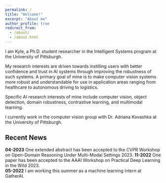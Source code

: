 ```yaml
---
permalink: /
title: "Welcome!"
excerpt: "About me"
author_profile: true
redirect_from: 
  - /about/
  - /about.html
---
```


I am Kyle, a Ph.D. student researcher in the Intelligent Systems program at the University of Pittsburgh. 

My research interests are driven towards instilling users with better confidence and trust in AI systems through improving the robustness of such systems. A primary goal of mine is to make computer vision systems more robust and understandable for use in application areas ranging from healthcare to autonomous driving to logistics. 

Specific AI research interests of mine include computer vision, object detection, domain robustness, contrastive learning, and multimodal learning.

I currently work in the computer vision group with Dr. Adriana Kovashka at the University of Pittsburgh. 

## Recent News 
**04-2023** One extended abstract has been accepted to the CVPR Workshop on Open-Domain Reasoning Under Multi-Modal Settings 2023. 
**11-2022** One paper has been accepted to the AAAI Workshop on Practical Deep Learning in the Wild 2023.  
**05-2022** I am working this summer as a machine learning intern at GatherAI.

